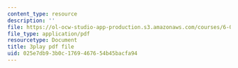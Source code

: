 ```yaml
---
content_type: resource
description: ''
file: https://ol-ocw-studio-app-production.s3.amazonaws.com/courses/6-00sc-introduction-to-computer-science-and-programming-spring-2011/025e7db93b0c1769467654b45bacfa94_ZFc_utdoexI.pdf
file_type: application/pdf
resourcetype: Document
title: 3play pdf file
uid: 025e7db9-3b0c-1769-4676-54b45bacfa94
---
```

